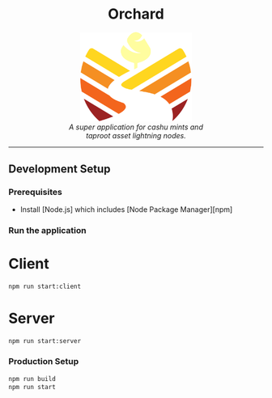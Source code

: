 <h1 align="center">Orchard</h1>

<p align="center">
  <img src="src/client/public/assets/orchard-logo-color-v2.svg" alt="orchard-logo" width="220px"/>
  <br>
  <em>A super application for cashu mints and
    <br> taproot asset lightning nodes.</em>
  <br>
</p>

<!-- <p align="center">
  <a href="https://angular.dev/"><strong>angular.dev</strong></a>
  <br>
</p>

<p align="center">
  <a href="CONTRIBUTING.md">Contributing Guidelines</a>
  ·
  <a href="https://github.com/angular/angular/issues">Submit an Issue</a>
  ·
  <a href="https://blog.angular.dev/">Blog</a>
  <br>
  <br>
</p>

<p align="center">
  <a href="https://www.npmjs.com/@angular/core">
    <img src="https://img.shields.io/npm/v/@angular/core.svg?logo=npm&logoColor=fff&label=NPM+package&color=limegreen" alt="Angular on npm" />
  </a>&nbsp;
  <a href="https://discord.gg/angular">
    <img src="https://img.shields.io/discord/463752820026376202.svg?logo=discord&logoColor=fff&label=Discord&color=7389d8" alt="Discord conversation" />
  </a>
</p> -->

<hr>

## Development Setup

### Prerequisites

- Install [Node.js] which includes [Node Package Manager][npm]

### Run the application

# Client
```
npm run start:client
```

# Server
```
npm run start:server
```


### Production Setup

```
npm run build
npm run start
```